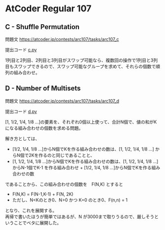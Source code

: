 # AtCoder Regular 107

## C - Shuffle Permutation
問題文 https://atcoder.jp/contests/arc107/tasks/arc107_c

提出コード [c.py](c.py)

1列目と2列目、2列目と3列目がスワップ可能なら、複数回の操作で1列目と3列目もスワップできるので、スワップ可能なグループを求めて、それらの個数で順列の組み合わせ。


## D - Number of Multisets
問題文 https://atcoder.jp/contests/arc107/tasks/arc107_d

提出コード [d.py](d.py)

[1, 1/2, 1/4, 1/8 ...]の要素を、それぞれ0個以上使って、合計N個で、値の和がKになる組み合わせの個数を求める問題。

解き方としては、
- [1/2, 1/4, 1/8 ...]からN個でKを作る組み合わせの数は、[1, 1/2, 1/4, 1/8 ...] からN個で2Kを作るのと同じであることと、
- [1, 1/2, 1/4, 1/8 ...]からN個でKを作る組み合わせの数は、[1, 1/2, 1/4, 1/8 ...]からN-1個でK-1 を作る組み合わせ + [1/2, 1/4, 1/8 ...]からN個でKを作る組み合わせの数

であることから、この組み合わせの個数を　F(N,K) とすると
- F(N,K) = F(N-1,K-1) + F(N, 2K)
- ただし、N<Kのとき0、N>0 かつ K=0 のとき0、F(n,n) = 1

となり、これを展開する。  
再帰で書いたほうが簡単ではあるが、N が3000まで取りうるので、厳しそうということでベタに展開した。
